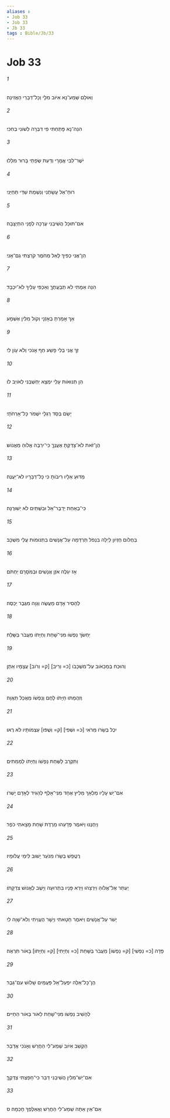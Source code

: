 ```yaml
---
aliases : 
- Job 33
- Job 33
- Jb 33
tags : Bible/Jb/33
---
```


# Job 33

###### 1
וְאוּלָם שְׁמַע־נָא אִיֹּוב מִלָּי וְכָל־דְּבָרַי הַאֲזִינָה׃
###### 2
הִנֵּה־נָא פָּתַחְתִּי פִי דִּבְּרָה לְשֹׁונִי בְחִכִּי׃
###### 3
יֹשֶׁר־לִבִּי אֲמָרָי וְדַעַת שְׂפָתַי בָּרוּר מִלֵּלוּ׃
###### 4
רוּחַ־אֵל עָשָׂתְנִי וְנִשְׁמַת שַׁדַּי תְּחַיֵּנִי׃
###### 5
אִם־תּוּכַל הֲשִׁיבֵנִי עֶרְכָה לְפָנַי הִתְיַצָּבָה׃
###### 6
הֵן־אֲנִי כְפִיךָ לָאֵל מֵחֹמֶר קֹרַצְתִּי גַם־אָנִי׃
###### 7
הִנֵּה אֵמָתִי לֹא תְבַעֲתֶךָּ וְאַכְפִּי עָלֶיךָ לֹא־יִכְבָּד׃
###### 8
אַךְ אָמַרְתָּ בְאָזְנָי וְקֹול מִלִּין אֶשְׁמָע׃
###### 9
זַךְ אֲנִי בְּלִי פָשַׁע חַף אָנֹכִי וְלֹא עָוֹן לִי׃
###### 10
הֵן תְּנוּאֹות עָלַי יִמְצָא יַחְשְׁבֵנִי לְאֹויֵב לֹו׃
###### 11
יָשֵׂם בַּסַּד רַגְלָי יִשְׁמֹר כָּל־אָרְחֹתָי׃
###### 12
הֶן־זֹאת לֹא־צָדַקְתָּ אֶעֱנֶךָּ כִּי־יִרְבֶּה אֱלֹוהַ מֵאֱנֹושׁ׃
###### 13
מַדּוּעַ אֵלָיו רִיבֹותָ כִּי כָל־דְּבָרָיו לֹא־יַעֲנֶה׃
###### 14
כִּי־בְאַחַת יְדַבֶּר־אֵל וּבִשְׁתַּיִם לֹא יְשׁוּרֶנָּה׃
###### 15
בַּחֲלֹום חֶזְיֹון לַיְלָה בִּנְפֹל תַּרְדֵּמָה עַל־אֲנָשִׁים בִּתְנוּמֹות עֲלֵי מִשְׁכָּב׃
###### 16
אָז יִגְלֶה אֹזֶן אֲנָשִׁים וּבְמֹסָרָם יַחְתֹּם׃
###### 17
לְהָסִיר אָדָם מַעֲשֶׂה וְגֵוָה מִגֶּבֶר יְכַסֶּה׃
###### 18
יַחְשֹׂךְ נַפְשֹׁו מִנִּי־שָׁחַת וְחַיָּתֹו מֵעֲבֹר בַּשָּׁלַח׃
###### 19
וְהוּכַח בְּמַכְאֹוב עַל־מִשְׁכָּבֹו [כ= וְרִיב] [ק= וְרֹוב] עֲצָמָיו אֵתָן׃
###### 20
וְזִהֲמַתּוּ חַיָּתֹו לָחֶם וְנַפְשֹׁו מַאֲכַל תַּאֲוָה׃
###### 21
יִכֶל בְּשָׂרֹו מֵרֹאִי [כ= וּשְׁפִי] [ק= וְשֻׁפּוּ] עַצְמֹותָיו לֹא רֻאוּ׃
###### 22
וַתִּקְרַב לַשַּׁחַת נַפְשֹׁו וְחַיָּתֹו לַמְמִתִים׃
###### 23
אִם־יֵשׁ עָלָיו מַלְאָךְ מֵלִיץ אֶחָד מִנִּי־אָלֶף לְהַגִּיד לְאָדָם יָשְׁרֹו׃
###### 24
וַיְחֻנֶּנּוּ וַיֹּאמֶר פְּדָעֵהוּ מֵרֶדֶת שָׁחַת מָצָאתִי כֹפֶר׃
###### 25
רֻטֲפַשׁ בְּשָׂרֹו מִנֹּעַר יָשׁוּב לִימֵי עֲלוּמָיו׃
###### 26
יֶעְתַּר אֶל־אֱלֹוהַּ וַיִּרְצֵהוּ וַיַּרְא פָּנָיו בִּתְרוּעָה וַיָּשֶׁב לֶאֱנֹושׁ צִדְקָתֹו׃
###### 27
יָשֹׁר עַל־אֲנָשִׁים וַיֹּאמֶר חָטָאתִי וְיָשָׁר הֶעֱוֵיתִי וְלֹא־שָׁוָה לִי׃
###### 28
פָּדָה [כ= נַפְשִׁי] [ק= נַפְשֹׁו] מֵעֲבֹר בַּשָּׁחַת [כ= וְחַיָּתִי] [ק= וְחַיָּתֹו] בָּאֹור תִּרְאֶה׃
###### 29
הֶן־כָּל־אֵלֶּה יִפְעַל־אֵל פַּעֲמַיִם שָׁלֹושׁ עִם־גָּבֶר׃
###### 30
לְהָשִׁיב נַפְשֹׁו מִנִּי־שָׁחַת לֵאֹור בְּאֹור הַחַיִּים׃
###### 31
הַקְשֵׁב אִיֹּוב שְׁמַע־לִי הַחֲרֵשׁ וְאָנֹכִי אֲדַבֵּר׃
###### 32
אִם־יֵשׁ־מִלִּין הֲשִׁיבֵנִי דַּבֵּר כִּי־חָפַצְתִּי צַדְּקֶךָּ׃
###### 33
אִם־אַיִן אַתָּה שְׁמַע־לִי הַחֲרֵשׁ וַאֲאַלֶּפְךָ חָכְמָה׃ ס
